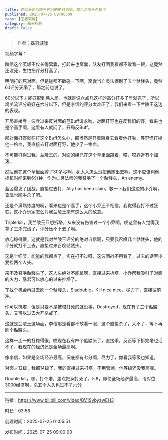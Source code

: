 ```yaml
---
title: 这就是对兰陵王评分的绝对自信，鸡爪兰陵王杀疯了
published: 2025-07-25 09:00:00
tags: [王者荣耀]
category: 磊哥视频
draft: false
---
```



> 作者：[磊哥游戏](https://space.bilibili.com/268941858)

视频字幕：

暗信这个英雄不仅长得窝囊，打起来也窝囊，队友打团我看都不敢看一眼，这竟然还没死，生怕把评分打高了。

明明打的死对面，但是碰都不敢碰一下啊，窝囊当亡灵法师刷了五个骷髅头，竟然6.1评分天塌了，那之前也说了。

60分以下才能匹配到伟人局，也就是说六点几这样的高分打多了号就完了，所以鸡爪流评分最好在六分以下，但是李信的评分太难压了，我们来看一下兰陵王这边的表现。

开局直接亏一波兵过来反对面的蓝Buff请求哟，对面打野也在反我们的野，看来也是个高手啊，这里有人就问了，开局反Buff。

那对面打野就在打这个Buff怎么办，那当然是开着隐身去看着他打啦，等野怪打掉他一格血，我直接去打对面打野，他少了一格血。

不可能打得过我，兰陵王的，对面的妲己在这个草里面蹲着，哎，哎靠近有个加速。

然后他在这个草里面蹲了30多秒啊，犹太人怎么没把他踢出去啊，这不应该判他挂机时间来到6分钟，作为亡灵法师的我召唤了一个骷髅头，An enemy。

蓝区爆发了团战，直接过去打，Ally has been slain，救一下我们这边的小乔啊，鲁班也顺手杀了吧。

还是个满熟练度的啊，看来也是个高手，这个小乔还不相信，我觉得我打不过狂铁，这小乔玩家怎么对我兰陵王抱有这么大的敌意。

Triple kill，我兰陵王只想拆塔，从来没有伤害过一个小乔啊，哎这里有人觉得我拿了三杀完蛋了，评分压不下去了啊。

放心稳得很，这就是我对兰陵王评分的绝对自信啊，只要我召唤几个骷髅头，他的评分就打不上去，直接过来召唤骷髅头。

这是个细节，能量的我都点了，实在打不过呀，这波团战不用看了，过去的话至少要捡两个人头。

来不及召唤骷髅头了，这人头绝对不能拿啊，直接过来拆塔，小乔帮我吸引了对面的火力，暴君可以放心的过来推塔了。

车找个机会再过去刷一个骷髅头，Sladouble，Kill nice nice，尽力了，直接往前冲。

你可以抗塔，但是只要不是被塔打死的就没事，Destroyed，现在有了三个骷髅头，又可以过去大开杀戒了。

这就是兰陵王这场面，李信那是看都不敢看一眼，这个直接杀了，大不了，等下再刷个骷髅头。

这样一比一的打稳得很，哎现在我有四个骷髅头了，直接杀，反正等下拆完塔也活不了，我现在的经济还是全场最高啊。

像李信，如果是全场经济最高，保底都有七分啊，尽力了，你看我等级也知道。

对面才12级，我都14级了，我的直接过来打塔，不用管澜，他等级还没我高呢。

Double kill，嘿，打个塔，差点把澜打死了，5.8，即使全场经济最高，甩对位3000经济啊，杀五个人头也过不了六分

---

链接：https://www.bilibili.com/video/BV1SybyzwEH3

时长：03:58

创建时间：2025-07-25 01:05:51

发布时间：2025-07-25 09:00:00

